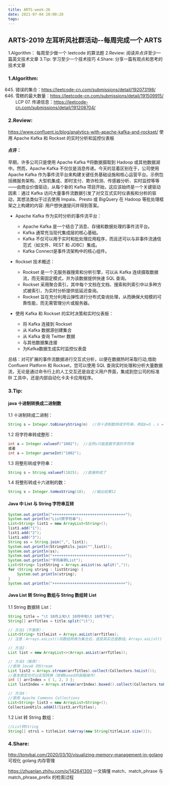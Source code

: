 ```yaml
---
title: ARTS-week-26
date: 2021-07-04 20:00:28
tags:
---
```



## ARTS-2019 左耳听风社群活动--每周完成一个 ARTS
1.Algorithm： 每周至少做一个 leetcode 的算法题
2.Review: 阅读并点评至少一篇英文技术文章
3.Tip: 学习至少一个技术技巧
4.Share: 分享一篇有观点和思考的技术文章

### 1.Algorithm:

645. 错误的集合：https://leetcode-cn.com/submissions/detail/192073198/
1833. 雪糕的最大数量：https://leetcode-cn.com/submissions/detail/191509915/
LCP 07. 传递信息：https://leetcode-cn.com/submissions/detail/191208704/

### 2.Review:

https://www.confluent.io/blog/analytics-with-apache-kafka-and-rockset/
使用 Apache Kafka 和 Rockset 的实时分析和监控仪表板

#### 点评：

早期，许多公司只是使用 Apache Kafka ®将数据摄取到 Hadoop 或其他数据湖中。然而，Apache Kafka 不仅仅是消息传递。今天的显着区别在于，公司使用 Apache Kafka 作为事件流平台来构建关键任务基础设施和核心运营平台。示例包括微服务架构、大型机集成、即时支付、欺诈检测、传感器分析、实时监控等等——由商业价值驱动，从每个新的 Kafka 项目开始，这应该始终是一个关键驱动因素：通过 Kafka 访问大量事件流数据引发了对交互式实时仪表板和分析的驱动，其想法类似于过去使用 Impala、Presto 或 BigQuery 在 Hadoop 等批处理框架之上构建的内容: 用户想快速提问并得到答案。

- Apache Kafka 作为实时分析的事件流平台：
  - Apache Kafka 是一个结合了消息、存储和数据处理的事件流平台。
  - Kafka 通常充当现代集成层的核心基础。
  - Kafka 不仅可以用于实时和批处理应用程序，而且还可以与非事件流通信范式（如文件、REST 和 JDBC）集成。
  - Kafka Connect是事件流架构中的核心组件。

- Rockset 技术概述：
  - Rockset 是一个无服务器搜索和分析引擎，可以从 Kafka 连续摄取数据流，而无需固定模式，并为该数据提供快速 SQL 查询。
  - Rockset 采用聚合索引，其中每个文档在文档、搜索和列索引中以多种方式被索引，为实时分析提供低延迟查询。
  - Rockset 旨在充分利用云弹性进行分布式查询处理，从而确保大规模的可靠性能，而无需管理分片或服务器。

- 使用 Kafka 和 Rockset 的实时决策和实时仪表板：
  - 将 Kafka 连接到 Rockset
  - 从 Kafka 数据源创建集合
  - 从 Kafka 查询 Twitter 数据
  - 与其他数据集连接
  - 为Kafka数据生成实时监控仪表盘

总结：对可扩展的事件流数据进行交互式分析，以便在数据热时采取行动,借助 Confluent Platform 和 Rockset，您可以使用 SQL 查询实时处理和分析大量数据流，无论是通过命令行上的人工交互还是自定义用户界面，集成到您公司的标准 BI 工具中，还是内部自动化卡夫卡应用程序。

### 3.Tip:

#### java 十进制转换成二进制数

1.1 十进制转成二进制：

```java
String s = Integer.toBinaryString(n)  //将十进制数转成字符串，例如n=5 ，s = "101"
```

1.2 将字符串转成整形：

```java
int a = Integer.valueof("1002");  //当然s只能是数字类的字符串
或者
int a = Integer.parseInt("1002");
```

1.3 将整形转成字符串：

```java
String s = String.valueof(1025);  //直接转成了
```

1.4 将整形转成十六进制的数：

```java
String s = Integer.toHexString(18);   //输出结果12
```

####  Java 中 List<String> 与 String 字符串互转

```java
System.out.println("+++++++++++++++++++++++++++++++++");
System.out.println("List转字符串");
List<String> list1 = new ArrayList<String>();
list1.add("1");
list1.add("2");
list1.add("3");
String ss = String.join(",", list1);
System.out.println(StringUtils.join("",list1));
System.out.println(ss);
System.out.println("+++++++++++++++++++++++++++++++++");
System.out.println("字符串转List");
List<String> listString = Arrays.asList(ss.split(","));
for (String string : listString) {
    System.out.println(string);
}
System.out.println("+++++++++++++++++++++++++++++++++");
```


#### Java List 转 String 数组与 String 数组转 List

1.1 String 数据转 List：

```java
String title = "\t 10月上旬\t 10月中旬\t 10月下旬"; 
String[] arrTitles = title.split("\t");

// 方法1（不推荐）：
List<String> titleList = Arrays.asList(arrTitles);
// 注意：Arrays.asList()将数组转换为集合后，底层其实还是数组。Arrays.asList() 方法返回的并不是 java.util.ArrayList ，而是 java.util.Arrays 的一个内部类，这个内部类并没有实现集合的修改方法或者说并没有重写这些方法。使用集合的修改方法:add()、remove()、clear()会抛出异常。

// 方法2：
List list = new ArrayList<>(Arrays.asList(arrTitles));

// 方法3（推荐）：
//使用 Java8 的Stream
List list2 = Arrays.stream(arrTitles).collect(Collectors.toList());
//基本类型也可以实现转换（依赖boxed的装箱操作）
int [] arrIndex = { 1, 2, 3 };
List listIndex = Arrays.stream(arrIndex).boxed().collect(Collectors.toList());

// 方法4：
//使用 Apache Commons Collections
List<String> list3 = new ArrayList<String>();
CollectionUtils.addAll(list3,arrTitles);
```

1.2 List 转 String 数组：

```java
//List转String
String[] strs1 = titleList.toArray(new String[titleList.size()]);
```

### 4.Share:

http://tonybai.com/2020/03/10/visualizing-memory-management-in-golang
可视化 golang 内存管理

https://zhuanlan.zhihu.com/p/142641300
一文搞懂 match、match_phrase 与 match_phrase_prefix 的检索过程
